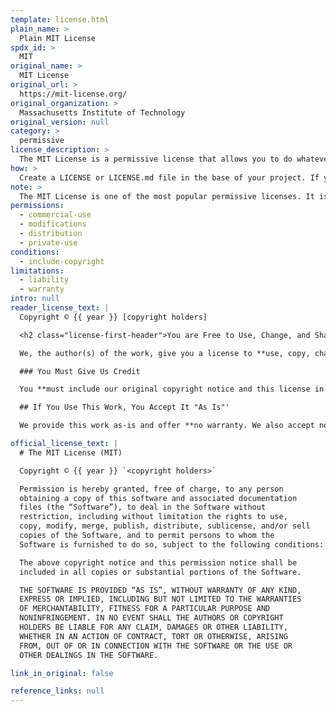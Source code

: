 ```yaml
---
template: license.html
plain_name: >
  Plain MIT License
spdx_id: >
  MIT
original_name: >
  MIT License
original_url: >
  https://mit-license.org/
original_organization: >
  Massachusetts Institute of Technology
original_version: null
category: >
  permissive
license_description: >
  The MIT License is a permissive license that allows you to do whatever you want with the code as long as you include the original copyright and license notice in any copy of the software/source.
how: >
  Create a LICENSE or LICENSE.md file in the base of your project. If your project is on Github or another platform that uses markdown, copy the markdown version using the copy icon. Otherwise, use the plaintext version.
note: >
  The MIT License is one of the most popular permissive licenses. It is a simple, clear license that allows you to do almost anything with a work as long as you give credit to the original author.
permissions:
  - commercial-use
  - modifications
  - distribution
  - private-use
conditions:
  - include-copyright
limitations:
  - liability
  - warranty
intro: null
reader_license_text: |
  Copyright © {{ year }} [copyright holders]

  <h2 class="license-first-header">You are Free to Use, Change, and Share This Work</h2>

  We, the author(s) of the work, give you a license to **use, copy, change, and share the work and all associated materials for free.** You can also sell or license the work under different terms. You agree to these terms by using, copying, or sharing the work. Everyone who gets a copy of this work may use the work under these terms.

  ### You Must Give Us Credit

  You **must include our original copyright notice and this license in all copies or substantial portions of this work.**

  ## If You Use This Work, You Accept It "As Is"'

  We provide this work as-is and offer **no warranty. We also accept no liability** for any damages or claims that result from your use of this work.

official_license_text: |
  # The MIT License (MIT)

  Copyright © {{ year }} `<copyright holders>`

  Permission is hereby granted, free of charge, to any person
  obtaining a copy of this software and associated documentation
  files (the “Software”), to deal in the Software without
  restriction, including without limitation the rights to use,
  copy, modify, merge, publish, distribute, sublicense, and/or sell
  copies of the Software, and to permit persons to whom the
  Software is furnished to do so, subject to the following conditions:

  The above copyright notice and this permission notice shall be
  included in all copies or substantial portions of the Software.

  THE SOFTWARE IS PROVIDED “AS IS”, WITHOUT WARRANTY OF ANY KIND,
  EXPRESS OR IMPLIED, INCLUDING BUT NOT LIMITED TO THE WARRANTIES
  OF MERCHANTABILITY, FITNESS FOR A PARTICULAR PURPOSE AND
  NONINFRINGEMENT. IN NO EVENT SHALL THE AUTHORS OR COPYRIGHT
  HOLDERS BE LIABLE FOR ANY CLAIM, DAMAGES OR OTHER LIABILITY,
  WHETHER IN AN ACTION OF CONTRACT, TORT OR OTHERWISE, ARISING
  FROM, OUT OF OR IN CONNECTION WITH THE SOFTWARE OR THE USE OR
  OTHER DEALINGS IN THE SOFTWARE.

link_in_original: false

reference_links: null
---
```

